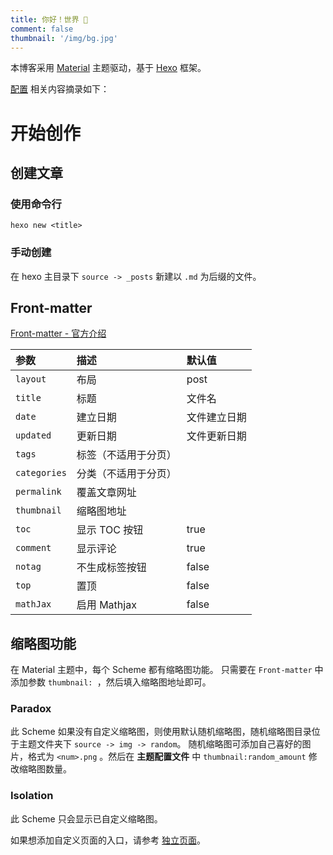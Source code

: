 ```yaml
---
title: 你好！世界 👋
comment: false
thumbnail: '/img/bg.jpg'
---
```


本博客采用 [Material](https://github.com/bollnh/hexo-theme-material) 主题驱动，基于 [Hexo](https://hexo.io/zh-cn/) 框架。

[配置](https://neko-dev.github.io/material-theme-docs/#/) 相关内容摘录如下：

# 开始创作

## 创建文章

### 使用命令行
```shell
hexo new <title>
```

### 手动创建
在 hexo 主目录下 `source -> _posts` 新建以 `.md` 为后缀的文件。

## Front-matter

[Front-matter - 官方介绍](https://hexo.io/zh-cn/docs/front-matter.html)

| 参数          | 描述                | 默认值       |
|:--            |:--                  |:--           |
| `layout`      | 布局                | post         |
| `title`       | 标题                | 文件名       |
| `date`        | 建立日期            | 文件建立日期 |
| `updated`     | 更新日期            | 文件更新日期 |
| `tags`        | 标签（不适用于分页）|              |
| `categories`  | 分类（不适用于分页）|              |
| `permalink`   | 覆盖文章网址        |              |
| `thumbnail`   | 缩略图地址          |              |
| `toc`         | 显示 TOC 按钮       | true         |
| `comment`     | 显示评论            | true         |
| `notag`       | 不生成标签按钮      | false        |
| `top`         | 置顶                | false        |
| `mathJax`         | 启用 Mathjax       | false        |

## 缩略图功能

在 Material 主题中，每个 Scheme 都有缩略图功能。
只需要在 `Front-matter` 中添加参数 `thumbnail: `，然后填入缩略图地址即可。

### Paradox

此 Scheme 如果没有自定义缩略图，则使用默认随机缩略图，随机缩略图目录位于主题文件夹下 `source -> img -> random`。
随机缩略图可添加自己喜好的图片，格式为 `<num>.png` 。然后在 **主题配置文件** 中 `thumbnail:random_amount` 修改缩略图数量。

### Isolation

此 Scheme 只会显示已自定义缩略图。

如果想添加自定义页面的入口，请参考 [独立页面](/intro/#pages)。
